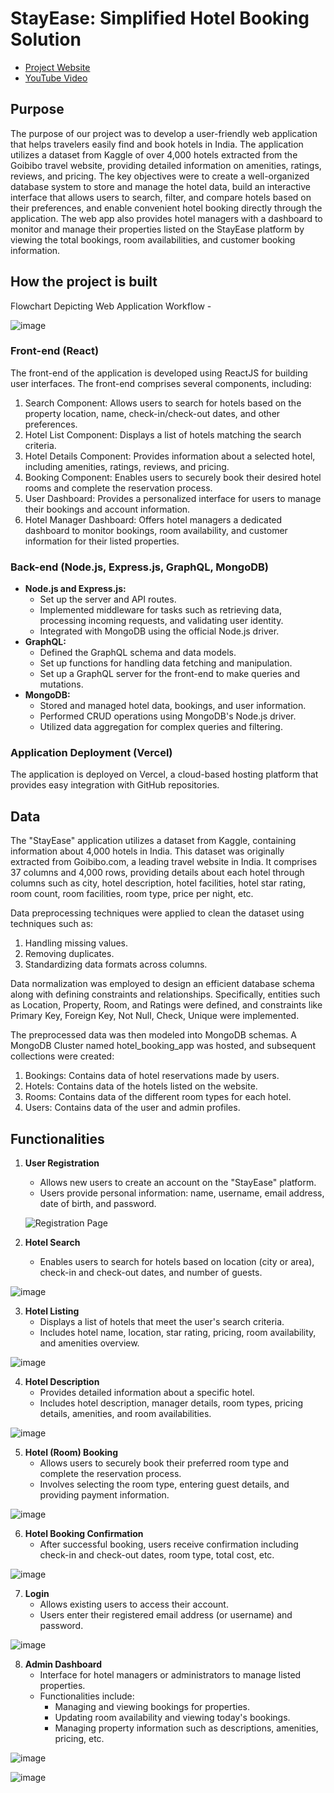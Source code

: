 # StayEase: Simplified Hotel Booking Solution
- [Project Website](https://adt-stay-ease-web-app.vercel.app/)
- [YouTube Video](https://www.youtube.com/watch?v=lPtjPyWZ6ro) 

## Purpose
The purpose of our project was to develop a user-friendly web application that helps travelers easily find and book hotels in India. The application utilizes a dataset from Kaggle of over 4,000 hotels extracted from the Goibibo travel website, providing detailed information on amenities, ratings, reviews, and pricing. The key objectives were to create a well-organized database system to store and manage the hotel data, build an interactive interface that allows users to search, filter, and compare hotels based on their preferences, and enable convenient hotel booking directly through the application. The web app also provides hotel managers with a dashboard to monitor and manage their properties listed on the StayEase platform by viewing the total bookings, room availabilities, and customer booking information.

## How the project is built
Flowchart Depicting Web Application Workflow -

![image](https://github.com/vatsalparikh07/ADT-StayEase/assets/65659649/d3059c79-c205-42c0-b4c3-1c843b3b0004)

### Front-end (React)
The front-end of the application is developed using ReactJS for building user interfaces. The front-end comprises several components, including:
1. Search Component: Allows users to search for hotels based on the property location, name, check-in/check-out dates, and other preferences.
2. Hotel List Component: Displays a list of hotels matching the search criteria.
3. Hotel Details Component: Provides information about a selected hotel, including amenities, ratings, reviews, and pricing.
4. Booking Component: Enables users to securely book their desired hotel rooms and complete the reservation process.
5. User Dashboard: Provides a personalized interface for users to manage their bookings and account information.
6. Hotel Manager Dashboard: Offers hotel managers a dedicated dashboard to monitor bookings, room availability, and customer information for their listed properties.

### Back-end (Node.js, Express.js, GraphQL, MongoDB)
- **Node.js and Express.js:**
  - Set up the server and API routes.
  - Implemented middleware for tasks such as retrieving data, processing incoming requests, and validating user identity.
  - Integrated with MongoDB using the official Node.js driver.
- **GraphQL:**
  - Defined the GraphQL schema and data models.
  - Set up functions for handling data fetching and manipulation.
  - Set up a GraphQL server for the front-end to make queries and mutations.
- **MongoDB:**
  - Stored and managed hotel data, bookings, and user information.
  - Performed CRUD operations using MongoDB's Node.js driver.
  - Utilized data aggregation for complex queries and filtering.

### Application Deployment (Vercel)
The application is deployed on Vercel, a cloud-based hosting platform that provides easy integration with GitHub repositories.

## Data
The "StayEase" application utilizes a dataset from Kaggle, containing information about 4,000 hotels in India. This dataset was originally extracted from Goibibo.com, a leading travel website in India. It comprises 37 columns and 4,000 rows, providing details about each hotel through columns such as city, hotel description, hotel facilities, hotel star rating, room count, room facilities, room type, price per night, etc.

Data preprocessing techniques were applied to clean the dataset using techniques such as:
1. Handling missing values.
2. Removing duplicates.
3. Standardizing data formats across columns.

Data normalization was employed to design an efficient database schema along with defining constraints and relationships. Specifically, entities such as Location, Property, Room, and Ratings were defined, and constraints like Primary Key, Foreign Key, Not Null, Check, Unique were implemented.


The preprocessed data was then modeled into MongoDB schemas. A MongoDB Cluster named hotel_booking_app was hosted, and subsequent collections were created:
1. Bookings: Contains data of hotel reservations made by users.
2. Hotels: Contains data of the hotels listed on the website.
3. Rooms: Contains data of the different room types for each hotel.
4. Users: Contains data of the user and admin profiles.

## Functionalities

1. **User Registration**
   - Allows new users to create an account on the "StayEase" platform.
   - Users provide personal information: name, username, email address, date of birth, and password.
   
   ![Registration Page](https://github.com/vatsalparikh07/ADT-StayEase/assets/65659649/55e2a28f-5c44-423f-8ccb-adffb0fa5483)

2. **Hotel Search**
   - Enables users to search for hotels based on location (city or area), check-in and check-out dates, and number of guests.
   
![image](https://github.com/vatsalparikh07/ADT-StayEase/assets/65659649/b2533c79-609b-4ce9-891b-c302eaaeb79a)

3. **Hotel Listing**
   - Displays a list of hotels that meet the user's search criteria.
   - Includes hotel name, location, star rating, pricing, room availability, and amenities overview.
   
![image](https://github.com/vatsalparikh07/ADT-StayEase/assets/65659649/9646aba4-73b0-4840-a0c0-a648447ad2a4)

4. **Hotel Description**
   - Provides detailed information about a specific hotel.
   - Includes hotel description, manager details, room types, pricing details, amenities, and room availabilities.
   
![image](https://github.com/vatsalparikh07/ADT-StayEase/assets/65659649/ab4f9755-0f3c-436f-90b5-9dd72e84317a)

5. **Hotel (Room) Booking**
   - Allows users to securely book their preferred room type and complete the reservation process.
   - Involves selecting the room type, entering guest details, and providing payment information.
   
![image](https://github.com/vatsalparikh07/ADT-StayEase/assets/65659649/afed7060-d298-4500-a30f-76ab7441c0e6)

6. **Hotel Booking Confirmation**
   - After successful booking, users receive confirmation including check-in and check-out dates, room type, total cost, etc.
   
![image](https://github.com/vatsalparikh07/ADT-StayEase/assets/65659649/fbbb7ef5-8988-4244-8b60-3a04a3dd4333)

7. **Login**
   - Allows existing users to access their account.
   - Users enter their registered email address (or username) and password.
   
![image](https://github.com/vatsalparikh07/ADT-StayEase/assets/65659649/210c9bd9-0413-46a9-b961-2a32c840e0dd)

8. **Admin Dashboard**
   - Interface for hotel managers or administrators to manage listed properties.
   - Functionalities include:
     - Managing and viewing bookings for properties.
     - Updating room availability and viewing today's bookings.
     - Managing property information such as descriptions, amenities, pricing, etc.
   
![image](https://github.com/vatsalparikh07/ADT-StayEase/assets/65659649/ae305df9-6b81-4a5a-a712-16462edfe1ca)
   
![image](https://github.com/vatsalparikh07/ADT-StayEase/assets/65659649/83fe1d7d-954d-45e7-aa3b-e5d6ab327bb3)
